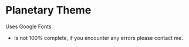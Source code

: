 # Planetary Theme

Uses Google Fonts
- Is not 100% complete, if you encounter any errors please contact me.
